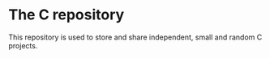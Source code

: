 # The C repository
This repository is used to store and share independent, small and random C projects.
